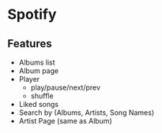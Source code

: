 # Spotify

## Features

- Albums list
- Album page
- Player
  - play/pause/next/prev
  - shuffle
- Liked songs
- Search by (Albums, Artists, Song Names)
- Artist Page (same as Album)
